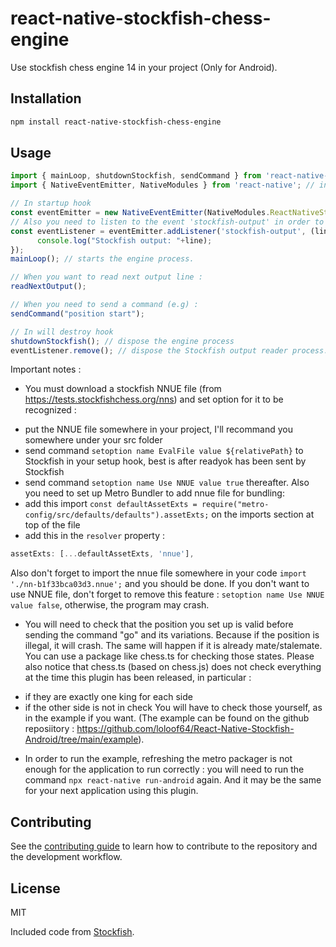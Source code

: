 # react-native-stockfish-chess-engine

Use stockfish chess engine 14 in your project (Only for Android).

## Installation

```sh
npm install react-native-stockfish-chess-engine
```

## Usage

```js
import { mainLoop, shutdownStockfish, sendCommand } from 'react-native-stockfish-chess-engine';
import { NativeEventEmitter, NativeModules } from 'react-native'; // in order to read Stockfish output.

// In startup hook
const eventEmitter = new NativeEventEmitter(NativeModules.ReactNativeStockfishChessEngine);
// Also you need to listen to the event 'stockfish-output' in order to get output lines from Stockfish.
const eventListener = eventEmitter.addListener('stockfish-output', (line) => {
      console.log("Stockfish output: "+line);
});
mainLoop(); // starts the engine process.

// When you want to read next output line :
readNextOutput();

// When you need to send a command (e.g) :
sendCommand("position start");

// In will destroy hook
shutdownStockfish(); // dispose the engine process
eventListener.remove(); // dispose the Stockfish output reader process.
```

Important notes :
* You must download a stockfish NNUE file (from https://tests.stockfishchess.org/nns) and set option for it to be recognized :
 - put the NNUE file somewhere in your project, I'll recommand you somewhere under your src folder
 - send command `setoption name EvalFile value ${relativePath}` to Stockfish in your setup hook, best is after readyok has been sent by Stockfish
 - send command `setoption name Use NNUE value true` thereafter.
 Also you need to set up Metro Bundler to add nnue file for bundling:
  - add this import `const defaultAssetExts = require("metro-config/src/defaults/defaults").assetExts;` on the imports section at top of the file
  - add this in the `resolver` property :
  ```js
  assetExts: [...defaultAssetExts, 'nnue'],
  ```
  Also don't forget to import the nnue file somewhere in your code `import './nn-b1f33bca03d3.nnue';` and you should be done.
 If you don't want to use NNUE file, don't forget to remove this feature : `setoption name Use NNUE value false`, otherwise, the program may crash.
* You will need to check that the position you set up is valid before sending the command "go" and its variations.
Because if the position is illegal, it will crash.
The same will happen if it is already mate/stalemate.
You can use a package like chess.ts for checking those states.
Please also notice that chess.ts (based on chess.js) does not check everything at the time this plugin has been released, in particular :
- if they are exactly one king for each side
- if the other side is not in check
You will have to check those yourself, as in the example if you want. (The example can be found on the github reposiitory : https://github.com/loloof64/React-Native-Stockfish-Android/tree/main/example).

* In order to run the example, refreshing the metro packager is not enough for the application to run correctly : you will need to run the command `npx react-native run-android` again. And it may be the same for your next application using this plugin.


## Contributing

See the [contributing guide](CONTRIBUTING.md) to learn how to contribute to the repository and the development workflow.

## License

MIT

Included code from [Stockfish](https://stockfishchess.org/).